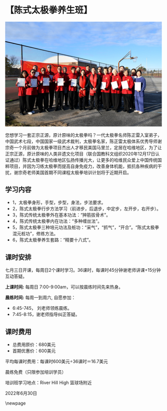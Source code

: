 # 【陈式太极拳养生班】

![](src/health.jpg)

您想学习一套正宗正源，原计原味的太极拳吗？一代太极拳名师陈正雷入室弟子，中国武术七段，中国国家一级武术裁判，太极拳名家，陈正雷太极体系优秀导师谢宗奇一个月前做为太极拳项目杰出人才移民美国马里兰，定居在哈维地区，为了让正宗正源，原计原味的人类非遗文化项目（联合国教科文组织2020年12月17日认证通过）陈式太极拳在哈维地区弘扬传播光大，让更多的哈维民众爱上中国传统国粹项目，并因为习练太极拳而提高自身免疫力，改善身体机能，抵抗各种疾病的干扰，谢宗奇老师美国首期不同课程太极拳培训计划将于近期开启。

## 学习内容

- 1，太极拳身形，手型，步型，身法，步法要求。
- 2，陈式太极拳行步方法学习（前进步，后退步，中定步，左开步，右开步）。
- 3，陈式传统太极拳外在基本功法：“抻筋拔骨术”。
- 4，陈式传统太极拳内在功法：“多种缠丝法”。
- 5，陈式太极拳三种培元功法及桩功：“采气”，“抓气”，“开合”。“陈式太极拳混元桩功”，修练方法。
- 6，陈式太极拳养生套路：“精要十八式”。

## 课时安排

七月三日开课，每周日2个课时学习。36课时，每课时45分钟谢老师讲课+15分钟互动答疑。

**上课时间:** 每周日 7:00-9:00am，可以按晨练时间先来热身。

**晨练时间:** 每周一到周六, 自愿参加：

- 6:45-745， 刘老师领练晨练。
- 7:45-8:15，谢老师指导纠正答疑。

## 课时费用

- 总费用原价：680美元
- 首期优惠价：600美元

平均每课时费用：每课时600美元÷36课时＝16.7美元

晨练免费（只限参加培训学员）

培训班学习地点：River Hill High 篮球场附近

2022年6月30日

\newpage

